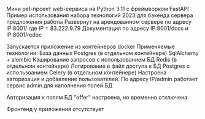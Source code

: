 Мини pet-проект web-сервиса на Python 3.11 с фреймворком FastAPI
Пример использования набора технологий 2023 для бэкенда сервера предложения работы
Развернут на арендованном сервере по адресу IP:8001/
где IP = 83.222.9.79
Документация по адресу IP:8001/docs и IP:8001/redoc

Запускается  приложение из контейнеров docker
Применяемые технологии:
База данных Postgres (в отдельном контейнере)
SqlAlchemy + alembic
Кэширование запросов с использованием БД Redis (в отдельном контейнере)
Логирование в файл доступа к БД Postgres с использоанием Celery (в отдельном контейнере)
Настроена авторизация и добавление пользователей. По адресу IP/admin работает сервис admin для наполнения полей БД

Авторизация к полям БД "offer" настроена, но временно отключена

Фронтенд у приложения отсутствует
